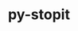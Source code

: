 ---
title: "py-stopit"
layout: cache
categories: [package, develop-2024-05-05]
meta: {"versions": ["1.1.2"], "compilers": ["gcc@=7.3.1"], "oss": ["amzn2"], "platforms": ["linux"], "targets": ["x86_64_v3"], "stacks": ["aws-isc", "root"], "num_specs": 1, "num_specs_by_stack": {"aws-isc": 1, "root": 1}}
spec_details: [{"hash": "yi3ttwr6y2erczgjg3gfnin7apff6gxv", "compiler": "gcc@=7.3.1", "versions": ["1.1.2"], "os": "amzn2", "platform": "linux", "target": "x86_64_v3", "variants": ["build_system=python_pip"], "stacks": ["aws-isc", "root"], "size": "-", "tarball": "https://binaries.spack.io/develop-2024-05-05/build_cache/linux-amzn2-x86_64_v3/gcc-7.3.1/py-stopit-1.1.2/linux-amzn2-x86_64_v3-gcc-7.3.1-py-stopit-1.1.2-yi3ttwr6y2erczgjg3gfnin7apff6gxv.spack"}]
---